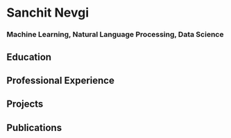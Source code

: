 # Sanchit Nevgi
### Machine Learning, Natural Language Processing, Data Science

## Education

## Professional Experience

## Projects

## Publications
